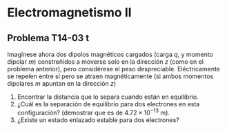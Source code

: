 # Electromagnetismo II
## Problema T14-03 t

Imagínese ahora dos dipolos magnéticos cargados (carga $`q`$, y momento
dipolar $`m`$) constreñidos a moverse solo en la dirección $`z`$ (como en el
problema anterior), pero considérese el peso despreciable. Eléctricamente se
repelen entre sí pero se atraen magnéticamente (si ambos momentos dipolares
$`m`$ apuntan en la dirección $`z`$)

1. Encontrar la distancia que lo separa cuando están en equilibrio.
2. ¿Cuál es la separación de equilibrio para dos electrones en esta
configuración? (demostrar que es de $`4.72\times 10^{-13}`$ m).
3. ¿Existe un estado enlazado estable para dos electrones?
